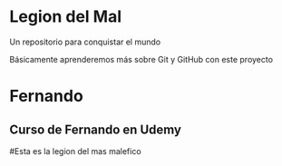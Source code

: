 # Legion del Mal
Un repositorio para conquistar el mundo

Básicamente aprenderemos más sobre Git y GitHub con este proyecto


# Fernando


## Curso de Fernando en Udemy

#Esta es la legion del mas malefico